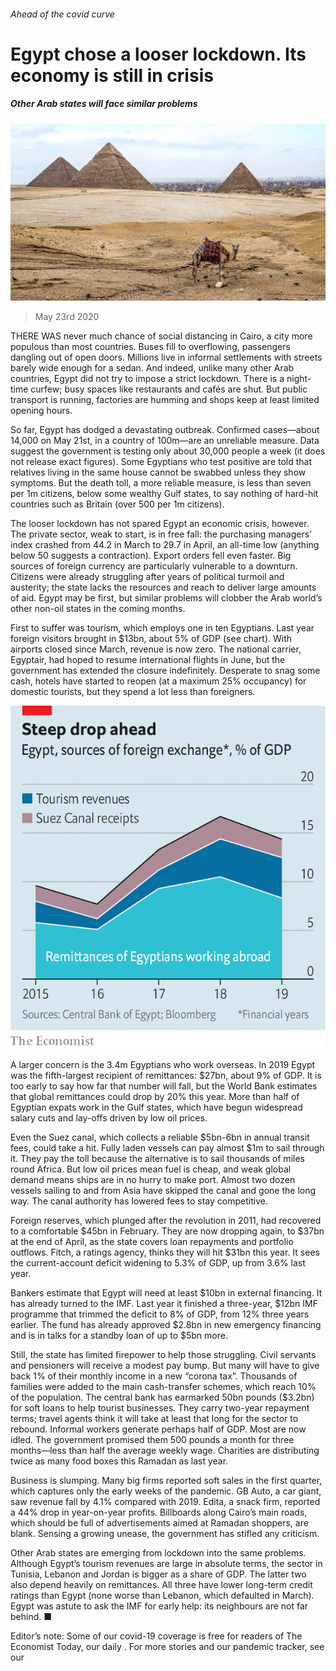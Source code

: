 ###### Ahead of the covid curve

# Egypt chose a looser lockdown. Its economy is still in crisis 

##### Other Arab states will face similar problems 

![image](images/20200523_MAP003_0.jpg) 

> May 23rd 2020 

THERE WAS never much chance of social distancing in Cairo, a city more populous than most countries. Buses fill to overflowing, passengers dangling out of open doors. Millions live in informal settlements with streets barely wide enough for a sedan. And indeed, unlike many other Arab countries, Egypt did not try to impose a strict lockdown. There is a night-time curfew; busy spaces like restaurants and cafés are shut. But public transport is running, factories are humming and shops keep at least limited opening hours.

So far, Egypt has dodged a devastating outbreak. Confirmed cases—about 14,000 on May 21st, in a country of 100m—are an unreliable measure. Data suggest the government is testing only about 30,000 people a week (it does not release exact figures). Some Egyptians who test positive are told that relatives living in the same house cannot be swabbed unless they show symptoms. But the death toll, a more reliable measure, is less than seven per 1m citizens, below some wealthy Gulf states, to say nothing of hard-hit countries such as Britain (over 500 per 1m citizens).


The looser lockdown has not spared Egypt an economic crisis, however. The private sector, weak to start, is in free fall: the purchasing managers’ index crashed from 44.2 in March to 29.7 in April, an all-time low (anything below 50 suggests a contraction). Export orders fell even faster. Big sources of foreign currency are particularly vulnerable to a downturn. Citizens were already struggling after years of political turmoil and austerity; the state lacks the resources and reach to deliver large amounts of aid. Egypt may be first, but similar problems will clobber the Arab world’s other non-oil states in the coming months.

First to suffer was tourism, which employs one in ten Egyptians. Last year foreign visitors brought in $13bn, about 5% of GDP (see chart). With airports closed since March, revenue is now zero. The national carrier, Egyptair, had hoped to resume international flights in June, but the government has extended the closure indefinitely. Desperate to snag some cash, hotels have started to reopen (at a maximum 25% occupancy) for domestic tourists, but they spend a lot less than foreigners.

![image](images/20200523_MAC692.png) 


A larger concern is the 3.4m Egyptians who work overseas. In 2019 Egypt was the fifth-largest recipient of remittances: $27bn, about 9% of GDP. It is too early to say how far that number will fall, but the World Bank estimates that global remittances could drop by 20% this year. More than half of Egyptian expats work in the Gulf states, which have begun widespread salary cuts and lay-offs driven by low oil prices.

Even the Suez canal, which collects a reliable $5bn-6bn in annual transit fees, could take a hit. Fully laden vessels can pay almost $1m to sail through it. They pay the toll because the alternative is to sail thousands of miles round Africa. But low oil prices mean fuel is cheap, and weak global demand means ships are in no hurry to make port. Almost two dozen vessels sailing to and from Asia have skipped the canal and gone the long way. The canal authority has lowered fees to stay competitive.

Foreign reserves, which plunged after the revolution in 2011, had recovered to a comfortable $45bn in February. They are now dropping again, to $37bn at the end of April, as the state covers loan repayments and portfolio outflows. Fitch, a ratings agency, thinks they will hit $31bn this year. It sees the current-account deficit widening to 5.3% of GDP, up from 3.6% last year.

Bankers estimate that Egypt will need at least $10bn in external financing. It has already turned to the IMF. Last year it finished a three-year, $12bn IMF programme that trimmed the deficit to 8% of GDP, from 12% three years earlier. The fund has already approved $2.8bn in new emergency financing and is in talks for a standby loan of up to $5bn more.

Still, the state has limited firepower to help those struggling. Civil servants and pensioners will receive a modest pay bump. But many will have to give back 1% of their monthly income in a new “corona tax”. Thousands of families were added to the main cash-transfer schemes, which reach 10% of the population. The central bank has earmarked 50bn pounds ($3.2bn) for soft loans to help tourist businesses. They carry two-year repayment terms; travel agents think it will take at least that long for the sector to rebound. Informal workers generate perhaps half of GDP. Most are now idled. The government promised them 500 pounds a month for three months—less than half the average weekly wage. Charities are distributing twice as many food boxes this Ramadan as last year.

Business is slumping. Many big firms reported soft sales in the first quarter, which captures only the early weeks of the pandemic. GB Auto, a car giant, saw revenue fall by 4.1% compared with 2019. Edita, a snack firm, reported a 44% drop in year-on-year profits. Billboards along Cairo’s main roads, which should be full of advertisements aimed at Ramadan shoppers, are blank. Sensing a growing unease, the government has stifled any criticism.

Other Arab states are emerging from lockdown into the same problems. Although Egypt’s tourism revenues are large in absolute terms, the sector in Tunisia, Lebanon and Jordan is bigger as a share of GDP. The latter two also depend heavily on remittances. All three have lower long-term credit ratings than Egypt (none worse than Lebanon, which defaulted in March). Egypt was astute to ask the IMF for early help: its neighbours are not far behind. ■

Editor’s note: Some of our covid-19 coverage is free for readers of The Economist Today, our daily . For more stories and our pandemic tracker, see our 

